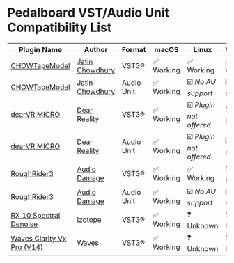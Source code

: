 # Pedalboard VST/Audio Unit Compatibility List

| Plugin Name                                                          | Author                                                 | Format       | macOS      | Linux                  | Windows             |
|----------------------------------------------------------------------|--------------------------------------------------------|--------------|------------|------------------------|---------------------|
| [CHOWTapeModel](https://github.com/jatinchowdhury18/AnalogTapeModel) | [Jatin Chowdhury](https://github.com/jatinchowdhury18) | VST3®        | ✅ Working | ✅ Working              | ✅ Working          | 
| [CHOWTapeModel](https://github.com/jatinchowdhury18/AnalogTapeModel) | [Jatin Chowdhury](https://github.com/jatinchowdhury18) | Audio Unit   | ✅ Working | ☑️ _No AU support_      | ☑️ _No AU support_  | 
| [dearVR MICRO](https://www.dear-reality.com/products/dearvr-micro)   | [Dear Reality](https://www.dear-reality.com/)          | VST3®        | ✅ Working | ☑️ _Plugin not offered_ | ❓ Unknown          |
| [dearVR MICRO](https://www.dear-reality.com/products/dearvr-micro)   | [Dear Reality](https://www.dear-reality.com/)          | Audio Unit   | ✅ Working | ☑️ _Plugin not offered_ | ☑️ _No AU support_  |
| [RoughRider3](https://www.audiodamage.com/pages/free-downloads)      | [Audio Damage](https://www.audiodamage.com/)           | VST3®        | ✅ Working | ✅ Working              | ❓ Unknown          | 
| [RoughRider3](https://www.audiodamage.com/pages/free-downloads)      | [Audio Damage](https://www.audiodamage.com/)           | Audio Unit   | ✅ Working | ☑️ _No AU support_      | ☑️ _No AU support_  | 
| [RX 10 Spectral Denoise](https://www.izotope.com/en/products/rx.html)| [Izotope](https://www.izotope.com/)           | VST3®    | ✅ Working |❓ Unknown     | ❓ Unknown |
| [Waves Clarity Vx Pro (V14)](https://www.waves.com/plugins/clarity-vx-pro)| [Waves](https://www.waves.com/)           | VST3®    | ✅ Working |❓ Unknown     | ❓ Unknown |
